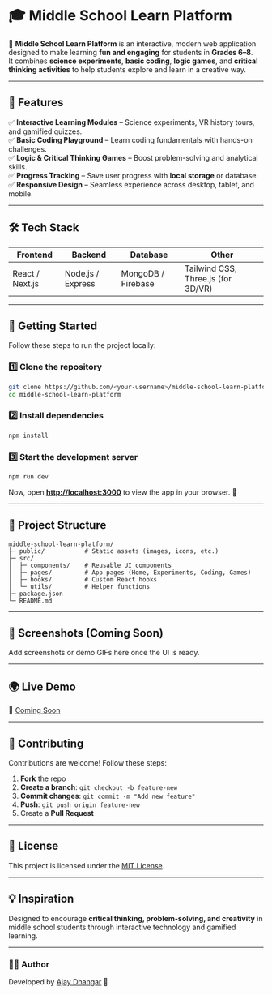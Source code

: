 # 🎓 Middle School Learn Platform

🚀 **Middle School Learn Platform** is an interactive, modern web application designed to make learning **fun and engaging** for students in **Grades 6–8**.  
It combines **science experiments**, **basic coding**, **logic games**, and **critical thinking activities** to help students explore and learn in a creative way.

---

## 🌟 Features
✅ **Interactive Learning Modules** – Science experiments, VR history tours, and gamified quizzes.  
✅ **Basic Coding Playground** – Learn coding fundamentals with hands-on challenges.  
✅ **Logic & Critical Thinking Games** – Boost problem-solving and analytical skills.  
✅ **Progress Tracking** – Save user progress with **local storage** or database.  
✅ **Responsive Design** – Seamless experience across desktop, tablet, and mobile.  

---

## 🛠️ Tech Stack
| Frontend | Backend | Database | Other |
|----------|---------|---------|------|
| React / Next.js | Node.js / Express | MongoDB / Firebase | Tailwind CSS, Three.js (for 3D/VR) |

---

## 🚀 Getting Started

Follow these steps to run the project locally:

### 1️⃣ Clone the repository

```bash
git clone https://github.com/<your-username>/middle-school-learn-platform.git
cd middle-school-learn-platform
````

### 2️⃣ Install dependencies

```bash
npm install
```

### 3️⃣ Start the development server

```bash
npm run dev
```

Now, open **[http://localhost:3000](http://localhost:3000)** to view the app in your browser. 🎉

---

## 📂 Project Structure

```
middle-school-learn-platform/
├─ public/           # Static assets (images, icons, etc.)
├─ src/
│  ├─ components/    # Reusable UI components
│  ├─ pages/         # App pages (Home, Experiments, Coding, Games)
│  ├─ hooks/         # Custom React hooks
│  └─ utils/         # Helper functions
├─ package.json
└─ README.md
```

---

## 📸 Screenshots (Coming Soon)

Add screenshots or demo GIFs here once the UI is ready.

---

## 🌍 Live Demo

🔗 [Coming Soon](#)

---

## 🤝 Contributing

Contributions are welcome! Follow these steps:

1. **Fork** the repo
2. **Create a branch**: `git checkout -b feature-new`
3. **Commit changes**: `git commit -m "Add new feature"`
4. **Push**: `git push origin feature-new`
5. Create a **Pull Request**

---

## 📜 License

This project is licensed under the [MIT License](LICENSE).

---

## 💡 Inspiration

Designed to encourage **critical thinking, problem-solving, and creativity** in middle school students through interactive technology and gamified learning.

---

### 👨‍💻 Author

Developed by [Ajay Dhangar](https://github.com/ajay-dhangar) 🚀